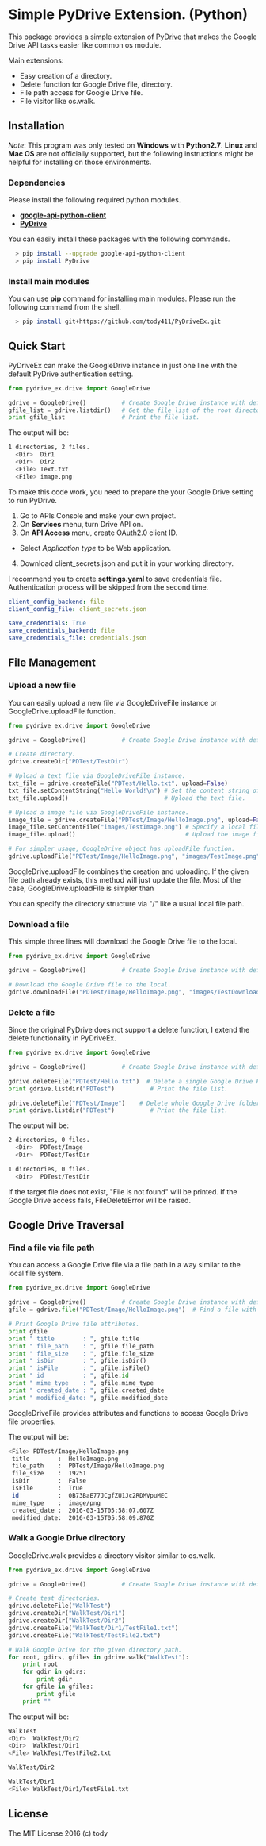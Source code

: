 
Simple PyDrive Extension. (Python)
====

This package provides a simple extension of [PyDrive](http://pythonhosted.org/PyDrive/)
that makes the Google Drive API tasks easier like common os module.

Main extensions:

* Easy creation of a directory.
* Delete function for Google Drive file, directory.
* File path access for Google Drive file.
* File visitor like os.walk.

## Installation

*Note*: This program was only tested on **Windows** with **Python2.7**.
**Linux** and **Mac OS** are not officially supported,
but the following instructions might be helpful for installing on those environments.

### Dependencies
Please install the following required python modules.

* [**google-api-python-client**](https://code.google.com/archive/p/google-api-python-client/)
* [**PyDrive**](http://pythonhosted.org/PyDrive/)

You can easily install these packages with the following commands.

``` bash
  > pip install --upgrade google-api-python-client
  > pip install PyDrive
```

### Install main modules

You can use **pip** command for installing main modules.
Please run the following command from the shell.

``` bash
  > pip install git+https://github.com/tody411/PyDriveEx.git
```

## Quick Start

PyDriveEx can make the GoogleDrive instance in just one line with the default PyDrive authentication setting.

``` python
from pydrive_ex.drive import GoogleDrive

gdrive = GoogleDrive()          # Create Google Drive instance with default setting.
gfile_list = gdrive.listdir()   # Get the file list of the root directory.
print gfile_list                # Print the file list.
```

The output will be:

``` bash
1 directories, 2 files.
  <Dir>  Dir1
  <Dir>  Dir2
  <File> Text.txt
  <File> image.png
```

To make this code work, you need to prepare the your Google Drive setting to run PyDrive.

1. Go to APIs Console and make your own project.
2. On **Services** menu, turn Drive API on.
3. On **API Access** menu, create OAuth2.0 client ID.
  * Select *Application type* to be Web application.
4. Download client_secrets.json and put it in your working directory.

I recommend you to create **settings.yaml** to save credentials file.
Authentication process will be skipped from the second time.

``` yaml
client_config_backend: file
client_config_file: client_secrets.json

save_credentials: True
save_credentials_backend: file
save_credentials_file: credentials.json
```

## File Management

### Upload a new file

You can easily upload a new file via GoogleDriveFile instance or
GoogleDrive.uploadFile function.

``` python
from pydrive_ex.drive import GoogleDrive

gdrive = GoogleDrive()          # Create Google Drive instance with default setting.

# Create directory.
gdrive.createDir("PDTest/TestDir")

# Upload a text file via GoogleDriveFile instance.
txt_file = gdrive.createFile("PDTest/Hello.txt", upload=False)
txt_file.setContentString("Hello World!\n") # Set the content string of the file.
txt_file.upload()                           # Upload the text file.

# Upload a image file via GoogleDriveFile instance.
image_file = gdrive.createFile("PDTest/Image/HelloImage.png", upload=False)
image_file.setContentFile("images/TestImage.png") # Specify a local file.
image_file.upload()                               # Upload the image file.

# For simpler usage, GoogleDrive object has uploadFile function.
gdrive.uploadFile("PDTest/Image/HelloImage.png", "images/TestImage.png")

```

GoogleDrive.uploadFile combines the creation and uploading.
If the given file path already exists, this method will just update the file.
Most of the case, GoogleDrive.uploadFile is simpler than

You can specify the directory structure via "/" like a usual local file path.

### Download a file

This simple three lines will download the Google Drive file to the local.

``` python
from pydrive_ex.drive import GoogleDrive

gdrive = GoogleDrive()          # Create Google Drive instance with default setting.

# Download the Google Drive file to the local.
gdrive.downloadFile("PDTest/Image/HelloImage.png", "images/TestDownloadedImage.png")

```

### Delete a file

Since the original PyDrive does not support a delete function,
I extend the delete functionality in PyDriveEx.

``` python
from pydrive_ex.drive import GoogleDrive

gdrive = GoogleDrive()          # Create Google Drive instance with default setting.

gdrive.deleteFile("PDTest/Hello.txt")  # Delete a single Google Drive File.
print gdrive.listdir("PDTest")          # Print the file list.

gdrive.deleteFile("PDTest/Image")    # Delete whole Google Drive folder.
print gdrive.listdir("PDTest")          # Print the file list.

```

The output will be:

``` bash
2 directories, 0 files.
  <Dir>  PDTest/Image
  <Dir>  PDTest/TestDir

1 directories, 0 files.
  <Dir>  PDTest/TestDir

```

If the target file does not exist, "File is not found" will be printed.
If the Google Drive access fails, FileDeleteError will be raised.

## Google Drive Traversal

### Find a file via file path

You can access a Google Drive file via a file path in a way similar to the local file system.

``` python
from pydrive_ex.drive import GoogleDrive

gdrive = GoogleDrive()          # Create Google Drive instance with default setting.
gfile = gdrive.file("PDTest/Image/HelloImage.png")  # Find a file with the given file path.

# Print Google Drive file attributes.
print gfile
print " title        : ", gfile.title
print " file_path    : ", gfile.file_path
print " file_size    : ", gfile.file_size
print " isDir        : ", gfile.isDir()
print " isFile       : ", gfile.isFile()
print " id           : ", gfile.id
print " mime_type    : ", gfile.mime_type
print " created_date : ", gfile.created_date
print " modified_date: ", gfile.modified_date


```

GoogleDriveFile provides attributes and functions to access Google Drive file properties.

The output will be:

``` bash
<File> PDTest/Image/HelloImage.png
 title        :  HelloImage.png
 file_path    :  PDTest/Image/HelloImage.png
 file_size    :  19251
 isDir        :  False
 isFile       :  True
 id           :  0B73BaE77JCgfZU1Jc2RDMVpuMEC
 mime_type    :  image/png
 created_date :  2016-03-15T05:58:07.607Z
 modified_date:  2016-03-15T05:58:09.870Z
```

### Walk a Google Drive directory

GoogleDrive.walk provides a directory visitor similar to os.walk.

``` python
from pydrive_ex.drive import GoogleDrive

gdrive = GoogleDrive()          # Create Google Drive instance with default setting.

# Create test directories.
gdrive.deleteFile("WalkTest")
gdrive.createDir("WalkTest/Dir1")
gdrive.createDir("WalkTest/Dir2")
gdrive.createFile("WalkTest/Dir1/TestFile1.txt")
gdrive.createFile("WalkTest/TestFile2.txt")

# Walk Google Drive for the given directory path.
for root, gdirs, gfiles in gdrive.walk("WalkTest"):
    print root
    for gdir in gdirs:
        print gdir
    for gfile in gfiles:
        print gfile
    print ""


```

The output will be:

``` bash
WalkTest
<Dir>  WalkTest/Dir2
<Dir>  WalkTest/Dir1
<File> WalkTest/TestFile2.txt

WalkTest/Dir2

WalkTest/Dir1
<File> WalkTest/Dir1/TestFile1.txt
```

## License

The MIT License 2016 (c) tody
